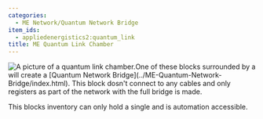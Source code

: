 ```yaml
---
categories:
  - ME Network/Quantum Network Bridge
item_ids:
  - appliedenergistics2:quantum_link
title: ME Quantum Link Chamber
---
```


![A picture of a quantum link
chamber.](../../../../public/assets/large/quantum_link_chamber.png)One of these blocks
surrounded by a <ItemLink id="appliedenergistics2:quantum_ring"/>
will create a [Quantum Network Bridge](../ME-Quantum-Network-
Bridge/index.html). This block dosn't connect to any cables and only registers
as part of the network with the full bridge is made.

This blocks inventory can only hold a single <ItemLink
id="appliedenergistics2:quantum_entangled_singularity"/> and is
automation accessible.

<RecipeFor id="appliedenergistics2:quantum_link"/>
